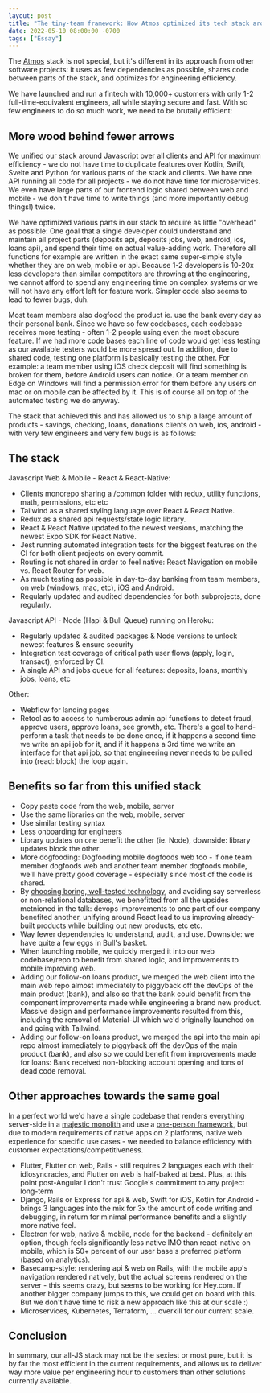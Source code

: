 ```yaml
---
layout: post
title: "The tiny-team framework: How Atmos optimized its tech stack around code efficiency"
date: 2022-05-10 08:00:00 -0700
tags: ["Essay"]
---
```


The [Atmos](https://www.joinatmos.com) stack is not special, but it's different in its approach from other software projects: it uses as few dependencies as possible, shares code between parts of the stack, and optimizes for engineering efficiency.

We have launched and run a fintech with 10,000+ customers with only 1-2 full-time-equivalent engineers, all while staying secure and fast. With so few engineers to do so much work, we need to be brutally efficient:

## More wood behind fewer arrows

We unified our stack around Javascript over all clients and API for maximum efficiency - we do not have time to duplicate features over Kotlin, Swift, Svelte and Python for various parts of the stack and clients. We have one API running all code for all projects - we do not have time for microservices. We even have large parts of our frontend logic shared between web and mobile - we don't have time to write things (and more importantly debug things!) twice.

We have optimized various parts in our stack to require as little "overhead" as possible: One goal that a single developer could understand and maintain all project parts (deposits api, deposits jobs, web, android, ios, loans api), and spend their time on actual value-adding work. Therefore all functions for example are written in the exact same super-simple style whether they are on web, mobile or api. Because 1-2 developers is 10-20x less developers than similar competitors are throwing at the engineering, we cannot afford to spend any engineering time on complex systems or we will not have any effort left for feature work. Simpler code also seems to lead to fewer bugs, duh.

Most team members also dogfood the product ie. use the bank every day as their personal bank. Since we have so few codebases, each codebase receives more testing - often 1-2 people using even the most obscure feature. If we had more code bases each line of code would get less testing as our available testers would be more spread out. In addition, due to shared code, testing one platform is basically testing the other. For example: a team member using iOS check deposit will find something is broken for them, before Android users can notice. Or a team member on Edge on Windows will find a permission error for them before any users on mac or on mobile can be affected by it. This is of course all on top of the automated testing we do anyway.

The stack that achieved this and has allowed us to ship a large amount of products - savings, checking, loans, donations clients on web, ios, android - with very few engineers and very few bugs is as follows:

## The stack

Javascript Web & Mobile - React & React-Native:

- Clients monorepo sharing a /common folder with redux, utility functions, math, permissions, etc etc
- Tailwind as a shared styling language over React & React Native.
- Redux as a shared api requests/state logic library.
- React & React Native updated to the newest versions, matching the newest Expo SDK for React Native.
- Jest running automated integration tests for the biggest features on the CI for both client projects on every commit.
- Routing is not shared in order to feel native: React Navigation on mobile vs. React Router for web.
- As much testing as possible in day-to-day banking from team members, on web (windows, mac, etc), iOS and Android.
- Regularly updated and audited dependencies for both subprojects, done regularly.

Javascript API - Node (Hapi & Bull Queue) running on Heroku:

- Regularly updated & audited packages & Node versions to unlock newest features & ensure security
- Integration test coverage of critical path user flows (apply, login, transact), enforced by CI.
- A single API and jobs queue for all features: deposits, loans, monthly jobs, loans, etc

Other:

- Webflow for landing pages
- Retool as to access to numberous admin api functions to detect fraud, approve users, approve loans, see growth, etc. There's a goal to hand-perform a task that needs to be done once, if it happens a second time we write an api job for it, and if it happens a 3rd time we write an interface for that api job, so that engineering never needs to be pulled into (read: block) the loop again.

## Benefits so far from this unified stack

- Copy paste code from the web, mobile, server
- Use the same libraries on the web, mobile, server
- Use similar testing syntax
- Less onboarding for engineers
- Library updates on one benefit the other (ie. Node), downside: library updates block the other.
- More dogfooding: Dogfooding mobile dogfoods web too - if one team member dogfoods web and another team member dogfoods mobile, we'll have pretty good coverage - especially since most of the code is shared.
- By [choosing boring, well-tested technology](https://boringtechnology.club/), and avoiding say serverless or non-relational databases, we benefitted from all the upsides metnioned in the talk: devops improvements to one part of our company benefited another, unifying around React lead to us improving already-built products while building out new products, etc etc.
- Way fewer dependencies to understand, audit, and use. Downside: we have quite a few eggs in Bull's basket.
- When launching mobile, we quickly merged it into our web codebase/repo to benefit from shared logic, and improvements to mobile improving web.
- Adding our follow-on loans product, we merged the web client into the main web repo almost immediately to piggyback off the devOps of the main product (bank), and also so that the bank could benefit from the component improvements made while engineering a brand new product. Massive design and performance improvements resulted from this, including the removal of Material-UI which we'd originally launched on and going with Tailwind.
- Adding our follow-on loans product, we merged the api into the main api repo almost immediately to piggyback off the devOps of the main product (bank), and also so we could benefit from improvements made for loans: Bank received non-blocking account opening and tons of dead code removal.

## Other approaches towards the same goal

In a perfect world we'd have a single codebase that renders everything server-side in a [majestic monolith](/a-node-js-developer-discovers-rails/) and use a [one-person framework](https://world.hey.com/dhh/the-one-person-framework-711e6318), but due to modern requirements of native apps on 2 platforms, native web experience for specific use cases - we needed to balance efficiency with customer expectations/competitiveness.

- Flutter, Flutter on web, Rails - still requires 2 languages each with their idiosyncracies, and Flutter on web is half-baked at best. Plus, at this point post-Angular I don't trust Google's commitment to any project long-term
- Django, Rails or Express for api & web, Swift for iOS, Kotlin for Android - brings 3 languages into the mix for 3x the amount of code writing and debugging, in return for minimal performance benefits and a slightly more native feel.
- Electron for web, native & mobile, node for the backend - definitely an option, though feels significantly less native IMO than react-native on mobile, which is 50+ percent of our user base's preferred platform (based on analytics).
- Basecamp-style: rendering api & web on Rails, with the mobile app's navigation rendered natively, but the actual screens rendered on the server - this seems crazy, but seems to be working for Hey.com. If another bigger company jumps to this, we could get on board with this. But we don't have time to risk a new approach like this at our scale :)
- Microservices, Kubernetes, Terraform, ... overkill for our current scale.

## Conclusion

In summary, our all-JS stack may not be the sexiest or most pure, but it is by far the most efficient in the current requirements, and allows us to deliver way more value per engineering hour to customers than other solutions currently available.
